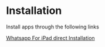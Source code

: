 # Installation
Install apps through the following links

[Whatsapp For iPad direct Installation](itms-services://?action=download-manifest&url=https://ihavenochoised.github.io/appsmanifest/manifest.plist
)

